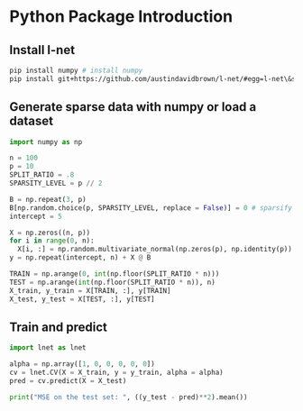 Python Package Introduction
===

Install l-net
---

```bash
pip install numpy # install numpy
pip install git+https://github.com/austindavidbrown/l-net/#egg=l-net\&subdirectory=python-package
```

Generate sparse data with numpy or load a dataset
---

```python
import numpy as np

n = 100
p = 10
SPLIT_RATIO = .8
SPARSITY_LEVEL = p // 2

B = np.repeat(3, p)
B[np.random.choice(p, SPARSITY_LEVEL, replace = False)] = 0 # sparsify
intercept = 5

X = np.zeros((n, p))
for i in range(0, n):
  X[i, :] = np.random.multivariate_normal(np.zeros(p), np.identity(p))
y = np.repeat(intercept, n) + X @ B

TRAIN = np.arange(0, int(np.floor(SPLIT_RATIO * n)))
TEST = np.arange(int(np.floor(SPLIT_RATIO * n)), n)
X_train, y_train = X[TRAIN, :], y[TRAIN]
X_test, y_test = X[TEST, :], y[TEST]
```

Train and predict
---

```python
import lnet as lnet

alpha = np.array([1, 0, 0, 0, 0, 0])
cv = lnet.CV(X = X_train, y = y_train, alpha = alpha)
pred = cv.predict(X = X_test)

print("MSE on the test set: ", ((y_test - pred)**2).mean())
```
